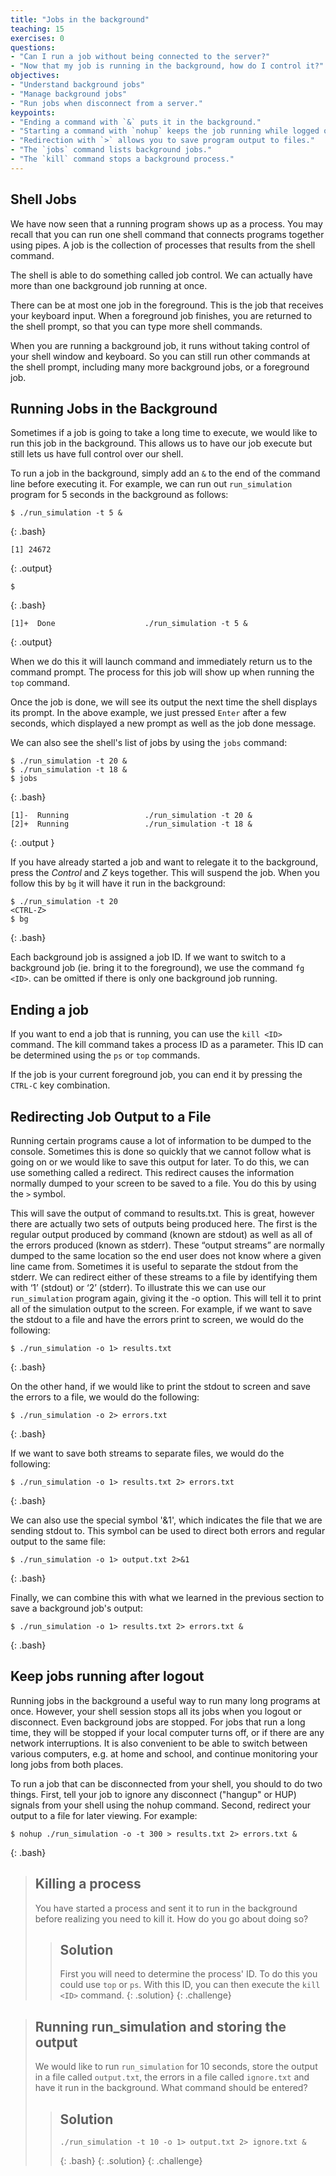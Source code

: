 ```yaml
---
title: "Jobs in the background"
teaching: 15
exercises: 0
questions:
- "Can I run a job without being connected to the server?"
- "Now that my job is running in the background, how do I control it?"
objectives:
- "Understand background jobs"
- "Manage background jobs"
- "Run jobs when disconnect from a server."
keypoints:
- "Ending a command with `&` puts it in the background."
- "Starting a command with `nohup` keeps the job running while logged out."
- "Redirection with `>` allows you to save program output to files."
- "The `jobs` command lists background jobs."
- "The `kill` command stops a background process."
---
```


## Shell Jobs

We have now seen that a running program shows up as a process.  You may recall that you can run one shell command that connects programs together using pipes.  A job is the collection of processes that results from the shell command.

The shell is able to do something called job control.  We can actually have more than one background job running at once.

There can be at most one job in the foreground.  This is the job that receives your keyboard input.  When a foreground job finishes, you are returned to the shell prompt, so that you can type more shell commands.

When you are running a background job, it runs without taking control of your shell window and keyboard.  So you can still run other commands at the shell prompt, including many more background jobs, or a foreground job.

## Running Jobs in the Background

Sometimes if a job is going to take a long time to execute, we would like to run this job in the background. This allows us to have our job execute but still lets us have full control over our shell.

To run a job in the background, simply add an `&` to the end of the command line before executing it. For example, we can run out `run_simulation` program for 5 seconds in the background as follows:

~~~
$ ./run_simulation -t 5 &
~~~
{: .bash}
~~~
[1] 24672
~~~
{: .output}
~~~
$ 
~~~
{: .bash}
~~~
[1]+  Done                    ./run_simulation -t 5 &
~~~
{: .output}

When we do this it will launch command and immediately return us to the command prompt.  The process for this job will show up when running the `top` command.

Once the job is done, we will see its output the next time the shell displays its prompt.  In the above example, we just pressed `Enter` after a few seconds, which displayed a new prompt as well as the job done message.

We can also see the shell's list of jobs by using the `jobs` command:

~~~
$ ./run_simulation -t 20 &
$ ./run_simulation -t 18 &
$ jobs
~~~
{: .bash}
~~~
[1]-  Running                 ./run_simulation -t 20 &
[2]+  Running                 ./run_simulation -t 18 &
~~~
{: .output }

If you have already started a job and want to relegate it to the background, press the *Control* and *Z* keys together. This will suspend the job. When you follow this by `bg` it will have it run in the background:

~~~
$ ./run_simulation -t 20
<CTRL-Z>
$ bg
~~~
{: .bash}

Each background job is assigned a job ID. If we want to switch to a background job (ie. bring it to the foreground), we use the command `fg <ID>`. <ID> can be omitted if there is only one background job running.

## Ending a job

If you want to end a job that is running, you can use the `kill <ID>` command. The kill command takes a process ID as a parameter. This ID can be determined using the `ps` or `top` commands.

If the job is your current foreground job, you can end it by pressing the `CTRL-C` key combination.

## Redirecting Job Output to a File

Running certain programs cause a lot of information to be dumped to the console. Sometimes this is done so quickly that we cannot follow what is going on or we would like to save this output for later. To do this, we can use something called a redirect. This redirect causes the information normally dumped to your screen to be saved to a file. You do this by using the `>` symbol.

This will save the output of command to results.txt. This is great, however there are actually two sets of outputs being produced here. The first is the regular output produced by command (known are stdout) as well as all of the errors produced (known as stderr). These “output streams” are normally dumped to the same location so the end user does not know where a given line came from. Sometimes it is useful to separate the stdout from the stderr. We can redirect either of these streams to a file by identifying them with ‘1’ (stdout) or ‘2’ (stderr). To illustrate this we can use our `run_simulation` program again, giving it the -o option. This will tell it to print all of the simulation output to the screen. For example, if we want to save the stdout to a file and have the errors print to screen, we would do the following:

~~~
$ ./run_simulation -o 1> results.txt
~~~
{: .bash}

On the other hand, if we would like to print the stdout to screen and save the errors to a file, we would do the following:

~~~
$ ./run_simulation -o 2> errors.txt
~~~
{: .bash}

If we want to save both streams to separate files, we would do the following:

~~~
$ ./run_simulation -o 1> results.txt 2> errors.txt
~~~
{: .bash}

We can also use the special symbol '&1', which indicates the file that we are sending stdout to.  This symbol can be used to direct both errors and regular output to the same file:

~~~
$ ./run_simulation -o 1> output.txt 2>&1
~~~
{: .bash}

Finally, we can combine this with what we learned in the previous section to save a background job's output:

~~~
$ ./run_simulation -o 1> results.txt 2> errors.txt &
~~~
{: .bash}

## Keep jobs running after logout

Running jobs in the background a useful way to run many long programs at once.  However, your shell session stops all its jobs when you logout or disconnect.  Even background jobs are stopped.  For jobs that run a long time, they will be stopped if your local computer turns off, or if there are any network interruptions.  It is also convenient to be able to switch between various computers, e.g. at home and school, and continue monitoring your long jobs from both places.

To run a job that can be disconnected from your shell, you should to do two things.  First, tell your job to ignore any disconnect ("hangup" or HUP) signals from your shell using the nohup command.  Second, redirect your output to a file for later viewing.  For example:

~~~
$ nohup ./run_simulation -o -t 300 > results.txt 2> errors.txt &
~~~
{: .bash}

> ## Killing a process
> You have started a process and sent it to run in the background before realizing you need to kill it. How do you go about doing so?
> 
> > ## Solution
> > First you will need to determine the process' ID. To do this you could use `top` or `ps`. With this ID, you can then execute the `kill <ID>` command.
> {: .solution}
{: .challenge}

> ## Running run_simulation and storing the output
> We would like to run `run_simulation` for 10 seconds, store the output in a file called `output.txt`, the errors in a file called `ignore.txt` and have it run in the background. What command should be entered?
>
> > ## Solution
> > ~~~
> > ./run_simulation -t 10 -o 1> output.txt 2> ignore.txt &
> > ~~~
> > {: .bash}
> {: .solution}
{: .challenge}
